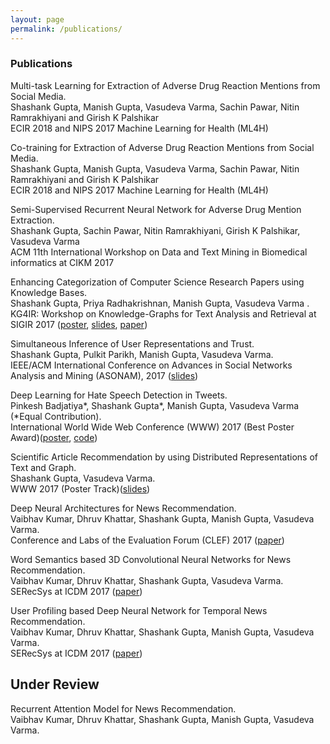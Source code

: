 ```yaml
---
layout: page
permalink: /publications/
---
```


### Publications

Multi-task Learning for Extraction of Adverse Drug Reaction Mentions from Social Media. <br>
Shashank Gupta, Manish Gupta, Vasudeva Varma, Sachin Pawar, Nitin Ramrakhiyani and Girish K Palshikar <br>
ECIR 2018 and NIPS 2017 Machine Learning for Health (ML4H)

Co-training for Extraction of Adverse Drug Reaction Mentions from Social Media. <br>
Shashank Gupta, Manish Gupta, Vasudeva Varma, Sachin Pawar, Nitin Ramrakhiyani and Girish K Palshikar <br>
ECIR 2018 and NIPS 2017 Machine Learning for Health (ML4H)

Semi-Supervised Recurrent Neural Network for Adverse Drug Mention Extraction. <br>
Shashank Gupta, Sachin Pawar, Nitin Ramrakhiyani, Girish K Palshikar, Vasudeva Varma <br>
ACM 11th International Workshop on Data and Text Mining in Biomedical informatics at CIKM 2017

Enhancing Categorization of Computer Science Research Papers using Knowledge Bases. <br>
Shashank Gupta, Priya Radhakrishnan, Manish Gupta, Vasudeva Varma .<br>
KG4IR: Workshop on Knowledge-Graphs for Text Analysis and Retrieval at SIGIR 2017 ([poster](https://drive.google.com/file/d/0B-7peEFiNjnUd0ltZU0tajFVOGc/view?usp=sharing), [slides](https://drive.google.com/open?id=0B-7peEFiNjnUM1hDOXhlbks1Ulk), [paper](https://drive.google.com/open?id=0B-7peEFiNjnUcFZzWjdWMXp6YkE))

Simultaneous Inference of User Representations and Trust. <br>
Shashank Gupta, Pulkit Parikh, Manish Gupta, Vasudeva Varma. <br>
IEEE/ACM International Conference on Advances in Social Networks Analysis and Mining
(ASONAM), 2017 ([slides](https://drive.google.com/file/d/0B-7peEFiNjnUc0RlMkp2VmJUNjA/view?usp=sharing))

Deep Learning for Hate Speech Detection in Tweets. <br>
Pinkesh Badjatiya\*, Shashank Gupta\*, Manish Gupta, Vasudeva Varma (\*Equal Contribution).<br>
International World Wide Web Conference (WWW) 2017 (Best Poster Award)([poster](https://docs.google.com/presentation/d/1oW6WQKkpj6rAAcQKkN7JaYWZbZZfH2RGnReQxy0_RPw/edit?usp=sharing), [code](https://github.com/pinkeshbadjatiya/twitter-hatespeech))

Scientific Article Recommendation by using Distributed Representations of Text and Graph. <br>
Shashank Gupta, Vasudeva Varma. <br>
WWW 2017 (Poster Track)([slides](https://drive.google.com/open?id=0B-7peEFiNjnUOUVKREgtY3ZWekE))

Deep Neural Architectures for News Recommendation. <br>
Vaibhav Kumar, Dhruv Khattar, Shashank Gupta, Manish Gupta, Vasudeva Varma. <br>
Conference and Labs of the Evaluation Forum (CLEF) 2017 ([paper](https://drive.google.com/file/d/0B-7peEFiNjnUT1UzZDVNM0ZWRnc/view?usp=sharing))

Word Semantics based 3D Convolutional Neural Networks for News Recommendation. <br>
Vaibhav Kumar, Dhruv Khattar, Shashank Gupta, Vasudeva Varma. <br>
SERecSys at ICDM 2017 ([paper](https://drive.google.com/open?id=0B-7peEFiNjnUdk44YVpkdk5YSjg))

User Profiling based Deep Neural Network for Temporal News Recommendation. <br>
Vaibhav Kumar, Dhruv Khattar, Shashank Gupta, Manish Gupta, Vasudeva Varma. <br>
SERecSys at ICDM 2017 ([paper](https://drive.google.com/open?id=0B-7peEFiNjnUNVpieUtVRzBJWUk))


## Under Review
Recurrent Attention Model for News Recommendation. <br>
Vaibhav Kumar, Dhruv Khattar, Shashank Gupta, Manish Gupta, Vasudeva Varma. <br>
